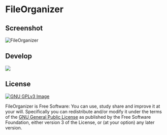 # FileOrganizer

## Screenshot

![FileOrganizer](https://cdn.jsdelivr.net/gh/xmha97/FileOrganizer@master/icons/Screenshot.png)

## Develop

![](https://img.shields.io/github/forks/xmha97/FileOrganizer?style=for-the-badge)

## License

[![GNU GPLv3 Image](https://www.gnu.org/graphics/gplv3-127x51.png)](http://www.gnu.org/licenses/gpl-3.0.en.html)  

FileOrganizer is Free Software: You can use, study share and improve it at your
will. Specifically you can redistribute and/or modify it under the terms of the
[GNU General Public License](https://www.gnu.org/licenses/gpl.html) as
published by the Free Software Foundation, either version 3 of the License, or
(at your option) any later version.  
